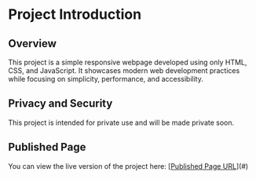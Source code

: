 # Project Introduction

## Overview

This project is a simple responsive webpage developed using only HTML, CSS, and JavaScript. It showcases modern web development practices while focusing on simplicity, performance, and accessibility. 
## Privacy and Security

This project is intended for private use and will be made private soon. 

## Published Page

You can view the live version of the project here: [[Published Page URL](https://mosai-k.github.io/development-projects/quiz.html)](#)
